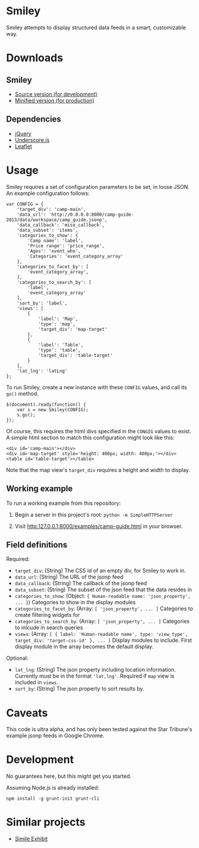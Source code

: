 Smiley
======

Smiley attempts to display structured data feeds in a smart, customizable way.

Downloads
=========

Smiley
------

- [Source version (for development)](dist/smiley-latest.js)
- [Minified version (for production)](dist/smiley-latest.min.js)

Dependencies
------------
- [jQuery](http://jquery.com/)
- [Underscore.js](http://underscorejs.org/)
- [Leaflet](http://leafletjs.com/)

Usage
=====

Smiley requires a set of configuration parameters to be set, in loose JSON. An example configuration follows:
 
    var CONFIG = {
        'target_div': 'camp-main',
        'data_url': 'http://0.0.0.0:8000/camp-guide-2013/data/workspace/camp_guide.jsonp',
        'data_callback': 'miso_callback',
        'data_subset': 'items', 
        'categories_to_show': {
            'Camp name': 'label',
            'Price range': 'price_range',
            'Ages': 'event_who',
            'Categories': 'event_category_array'
        },
        'categories_to_facet_by': [
            'event_category_array',
        ],
        'categories_to_search_by': [
            'label',
            'event_category_array'
        ],
        'sort_by': 'label',
        'views': [
            {
                'label': 'Map',
                'type': 'map',
                'target_div': 'map-target'
            },
            {
                'label': 'Table',
                'type': 'table',
                'target_div': 'table-target'
            }
        ],
        'lat_lng': 'latLng'
    };

To run Smiley, create a new instance with these `CONFIG` values, and call its `go()` method.

    $(document).ready(function() {
        var s = new Smiley(CONFIG);
        s.go();
    });

Of course, this requires the html divs specified in the `CONGIG` values to exist. A simple html section to match this configuration might look like this:

    <div id='camp-main'></div>
    <div id='map-target' style='height: 400px; width: 400px;'></div>
    <table id='table-target'></table>

Note that the map view's `target_div` requires a height and width to display.

Working example
---------------

To run a working example from this repository:

1. Begin a server in this project's root: `python -m SimpleHTTPServer`

2. Visit [http:127.0.0.1:8000/examples/camp-guide.html](http:127.0.0.1:8000/examples/camp-guide.html) in your browser.


Field definitions
-----------------

Required:

- `target_div`: (String) The CSS id of an empty div, for Smiley to work in.
- `data_url`: (String) The URL of the jsonp feed
- `data_callback`: (String) The callback of the jsonp feed
- `data_subset`: (String) The subset of the json feed that the data resides in
- `categories_to_show`:  (Object: `{ Human-readable name: 'json_property', ... }`) Categories to show in the display modules
- `categories_to_facet_by`: (Array: `[ 'json_property', ... ]` Categories to create filtering widgets for
- `categories_to_search_by`: (Array: `[ 'json_property', ... ]` Categories to inlcude in search queries
- `views`: (Array: `[ { label: 'Human-readable name', type: 'view_type', target_div: 'target-css-id' }, ... ]` Display modules to include. First display module in the array becomes the default display.

Optional:

- `lat_lng`: (String) The json property including location information. Currently must be in the format `'lat,lng'`. Required if `map` view is included in `views`.
- `sort_by`: (String) The json property to sort results by.


Caveats
=======

This code is ultra alpha, and has only been tested against the Star Tribune's example jsonp feeds in Google Chrome.


Development
===========

No guarantees here, but this might get you started.

Assuming Node.js is already installed:

    npm install -g grunt-init grunt-cli


Similar projects
================

- [Simile Exhibit](http://simile-widgets.org/exhibit/)
